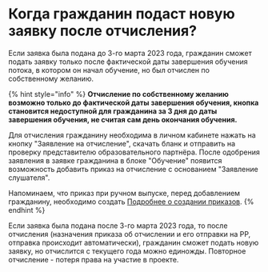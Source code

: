 # Когда гражданин подаст новую заявку после отчисления?

Если заявка была подана до 3-го марта 2023 года,  гражданин сможет подать заявку только после фактической даты завершения обучения потока, в котором он начал обучение, но был отчислен по собственному желанию.&#x20;

{% hint style="info" %}
**Отчисление по собственному желанию возможно только до фактической даты завершения обучения, кнопка становится недоступной  для гражданина за 3 дня до даты завершения обучения, не считая сам день окончания обучения.**&#x20;

Для отчисления гражданину необходима в личном кабинете нажать на кнопку "Заявление на отчисление", скачать бланк и отправить на проверку представителю образовательного партнёра. После одобрения заявления в заявке гражданина в блоке "Обучение" появится возможность добавить приказ на отчисление с основанием "Заявление слушателя".&#x20;

Напоминаем, что приказ при ручном выпуске,  перед добавлением гражданину, необходимо создать [Подробнее о создании приказов](../prikazy/).
{% endhint %}

Если заявка была подана после 3-го марта 2023 года, то после отчисления (назначения приказа об отчислении и его отправки на РР, отправка происходит автоматически), гражданин сможет подать новую заявку, но отчислится с текущего года можно единожды. Повторное отчисление - потеря права на участие в проекте.

